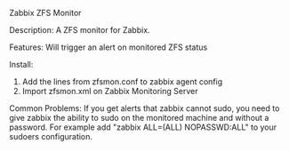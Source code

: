 Zabbix ZFS Monitor

Description:
A ZFS monitor for Zabbix.

Features:
Will trigger an alert on monitored ZFS status

Install:
1. Add the lines from zfsmon.conf to zabbix agent config
2. Import zfsmon.xml on Zabbix Monitoring Server

Common Problems:
If you get alerts that zabbix cannot sudo, you need to give zabbix the ability
to sudo on the monitored machine and without a password. For example add "zabbix 
ALL=(ALL) NOPASSWD:ALL" to your sudoers configuration.


